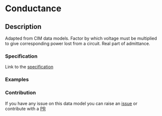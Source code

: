 # Conductance

## Description 

Adapted from CIM data models. Factor by which voltage must be multiplied to give corresponding power lost from a circuit. Real part of admittance.
### Specification

Link to the [specification](https://smart-data-models.github.io/dataModel.EnergyCIM/Conductance/doc/spec.md)
### Examples
### Contribution

 If you have any issue on this data model you can raise an [issue](https://github.com/smart-data-models/dataModel.EnergyCIM/issues)  or contribute with a [PR](https://github.com/smart-data-models/dataModel.EnergyCIM/pulls)